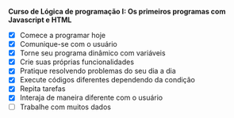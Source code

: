 **Curso de Lógica de programação I: Os primeiros programas com Javascript e HTML**

- [x] Comece a programar hoje
- [x] Comunique-se com o usuário
- [x] Torne seu programa dinâmico com variáveis
- [x] Crie suas próprias funcionalidades
- [x] Pratique resolvendo problemas do seu dia a dia
- [x] Execute códigos diferentes dependendo da condição
- [x] Repita tarefas
- [x] Interaja de maneira diferente com o usuário
- [ ] Trabalhe com muitos dados